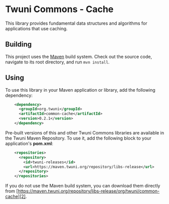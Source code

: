 # Twuni Commons - Cache

This library provides fundamental data structures and algorithms for applications that use caching.

## Building

This project uses the [Maven][1] build system. Check out the source code, navigate to its root
directory, and run `mvn install`.

 [1]: http://maven.apache.org/

## Using

To use this library in your Maven application or library, add the following dependency:

```xml
    <dependency>
      <groupId>org.twuni</groupId>
      <artifactId>common-cache</artifactId>
      <version>0.2.1</version>
    </dependency>
```

Pre-built versions of this and other Twuni Commons libraries are available in the Twuni
Maven Repository. To use it, add the following block to your application's **pom.xml**:

```xml
    <repositories>
      <repository>
        <id>twuni-releases</id>
        <url>https://maven.twuni.org/repository/libs-release</url>
      </repository>
    </repositories>
```

If you do not use the Maven build system, you can download them directly from
[https://maven.twuni.org/repository/libs-release/org/twuni/common-cache][2].

 [2]: https://maven.twuni.org/repository/libs-release/org/twuni/common-cache
